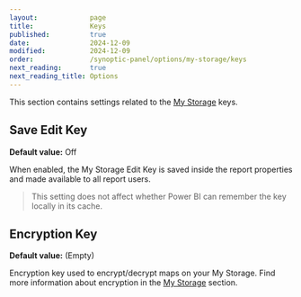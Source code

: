 ```yaml
---
layout:             page
title:              Keys
published:          true
date:               2024-12-09
modified:           2024-12-09
order:              /synoptic-panel/options/my-storage/keys
next_reading:       true
next_reading_title: Options
---
```

This section contains settings related to the [My Storage](../../features/my-storage.md) keys.

## Save Edit Key

**Default value:** Off

When enabled, the My Storage Edit Key is saved inside the report properties and made available to all report users.

> This setting does not affect whether Power BI can remember the key locally in its cache.

## Encryption Key

**Default value:** (Empty)

Encryption key used to encrypt/decrypt maps on your My Storage. Find more information about encryption in the [My Storage](../../features/my-storage.md) section.